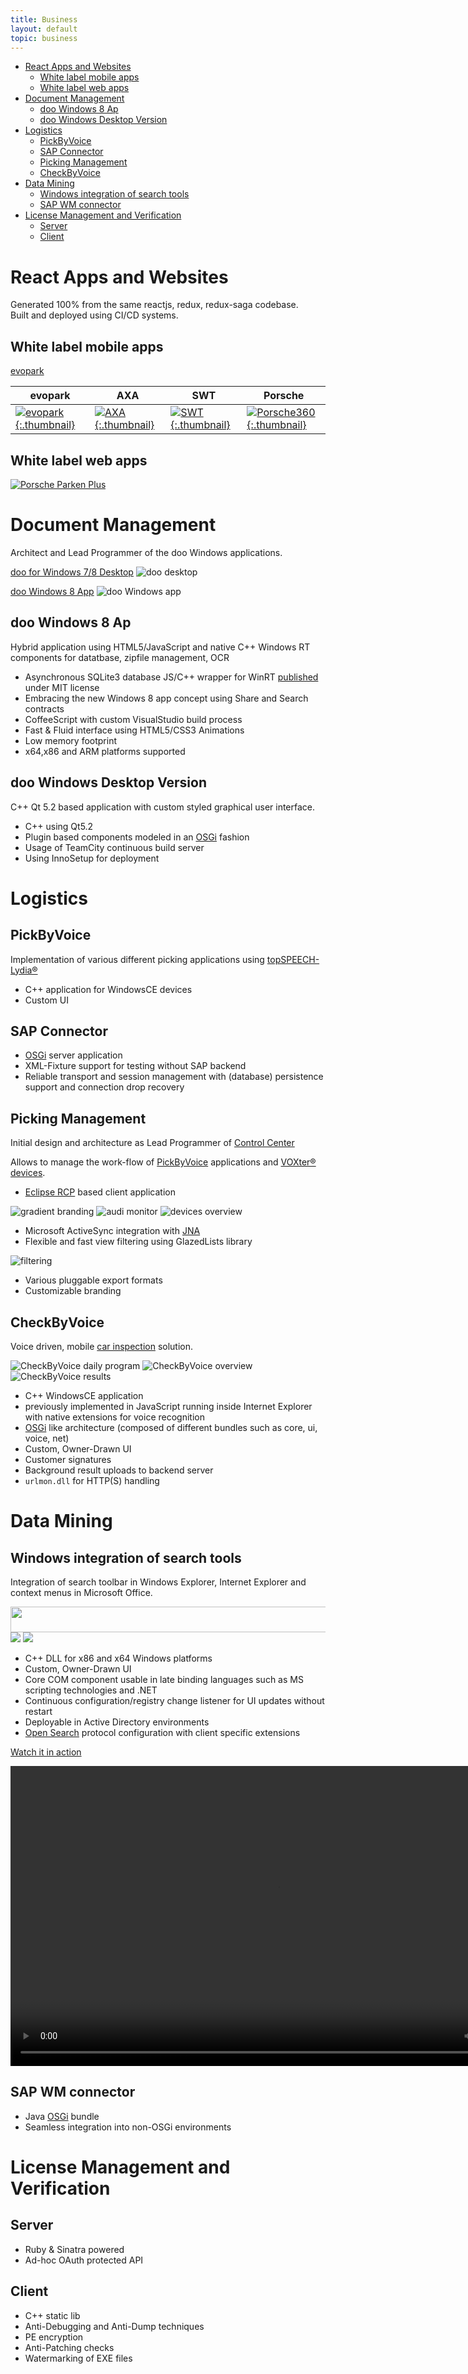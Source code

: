 ```yaml
---
title: Business
layout: default
topic: business
---
```


<style>
  img.thumbnail {
    width: 100px;
  }
</style>

[osgi]: http://www.osgi.org

- [React Apps and Websites](#react-apps-and-websites)
  - [White label mobile apps](#white-label-mobile-apps)
  - [White label web apps](#white-label-web-apps)
- [Document Management](#document-management)
  - [doo Windows 8 Ap](#doo-windows-8-ap)
  - [doo Windows Desktop Version](#doo-windows-desktop-version)
- [Logistics](#logistics)
  - [PickByVoice](#pickbyvoice)
  - [SAP Connector](#sap-connector)
  - [Picking Management](#picking-management)
  - [CheckByVoice](#checkbyvoice)
- [Data Mining](#data-mining)
  - [Windows integration of search tools](#windows-integration-of-search-tools)
  - [SAP WM connector](#sap-wm-connector)
- [License Management and Verification](#license-management-and-verification)
  - [Server](#server)
  - [Client](#client)

# React Apps and Websites

Generated 100% from the same reactjs, redux, redux-saga codebase.  
Built and deployed using CI/CD systems.

## White label mobile apps

[evopark](https://itunes.apple.com/de/developer/evopark/id937223595)

| evopark | AXA | SWT | Porsche |
|--|--|--|--|
|[![evopark](images/evopark.jpg){:.thumbnail}](/images/evopark.jpg)|[![AXA](images/evopark-axa.jpg){:.thumbnail}](/images/evopark-axa.jpg)|[![SWT](images/evopark-swt.jpg){:.thumbnail}](/images/evopark-swt.jpg)|[![Porsche360](images/evopark-porsche360.png){:.thumbnail}](/images/evopark-porsche360.png)|

## White label web apps

[![Porsche Parken Plus](images/evopark-porsche.png)](https://porsche.evopark.de)

# Document Management

Architect and Lead Programmer of the doo Windows applications.

[doo for Windows 7/8 Desktop](https://doo.net/en/product.html?windows)
![doo desktop](images/doo-desktop.jpg)

[doo Windows 8 App](https://apps.microsoft.com/windows/en-us/app/doo/28631302-9666-4ee3-aaf4-e52c493370e8)
![doo Windows app](images/doo-app.jpg)

## doo Windows 8 Ap

Hybrid application using HTML5/JavaScript and native C++ Windows RT components for datatbase, zipfile management, OCR

- Asynchronous SQLite3 database JS/C++ wrapper for WinRT [published](https://github.com/doo/SQLite3-WinRT) under MIT license
- Embracing the new Windows 8 app concept using Share and Search contracts
- CoffeeScript with custom VisualStudio build process
- Fast & Fluid interface using HTML5/CSS3 Animations
- Low memory footprint
- x64,x86 and ARM platforms supported

## doo Windows Desktop Version

C++ Qt 5.2 based application with custom styled graphical user interface.

- C++ using Qt5.2
- Plugin based components modeled in an [OSGi][osgi] fashion
- Usage of TeamCity continuous build server
- Using InnoSetup for deployment

# Logistics

## PickByVoice

Implementation of various different picking applications using [topSPEECH-Lydia&reg;](http://topsystem.de/pick_by_voice.html)
- C++ application for WindowsCE devices
- Custom UI

## SAP Connector

- [OSGi][osgi] server application
- XML-Fixture support for testing without SAP backend
- Reliable transport and session management with (database) persistence support and connection drop recovery

## Picking Management

Initial design and architecture as Lead Programmer of [Control Center](http://topsystem.de/pick_by_voice_control_center.html)

Allows to manage the work-flow of [PickByVoice](#pbv) applications and [VOXter&reg; devices](http://topsystem.de/products/voxter-en.html).

- [Eclipse RCP](http://wiki.eclipse.org/index.php/Rich_Client_Platform) based client application

![gradient branding](http://content.screencast.com/users/philk/folders/Jing/media/7cda80f0-294a-4053-990e-03bf0c4a2a9f/Gradient_branding.png)
![audi monitor](http://content.screencast.com/users/philk/folders/Jing/media/d69218cd-50e8-47b9-a456-06a12c6de757/TaskByVoice_Audi_Monitor.png)
![devices overview](http://content.screencast.com/users/philk/folders/Jing/media/4be9f91b-d12a-4b79-bcdd-993903a8af6c/2009-04-01_2011.png)

- Microsoft ActiveSync integration with [JNA](https://github.com/twall/jna)
- Flexible and fast view filtering using GlazedLists library

![filtering](http://content.screencast.com/users/philk/folders/Jing/media/b2d5cbb7-ea1e-4f77-9a23-3e6203f55175/Message_info_icon_old.png)

- Various pluggable export formats
- Customizable branding

## CheckByVoice

Voice driven, mobile [car inspection](http://topsystem.de/products_/_check_by_voice.html) solution.

![CheckByVoice daily program](images/cbv_daily.png)
![CheckByVoice overview](images/cbv_overview.png)
![CheckByVoice results](images/cbv_results.png)

- C++ WindowsCE application
- previously implemented in JavaScript running inside Internet Explorer with native extensions for voice recognition
- [OSGi][osgi] like architecture (composed of different bundles such as core, ui, voice, net)
- Custom, Owner-Drawn UI
- Customer signatures
- Background result uploads to backend server
- `urlmon.dll` for HTTP(S) handling

# Data Mining

## Windows integration of search tools

Integration of search toolbar in Windows Explorer, Internet Explorer and context menus in Microsoft Office.

<img src="http://content.screencast.com/users/philk/folders/QwikFind/media/d568074e-e224-4761-adc1-cf7b29a54c76/cutbutton_.png" width="533" height="41" border="0"/>
<img src="http://content.screencast.com/users/philk/folders/Jing/media/85390304-7a68-43b0-8824-e0ff7c01b854/Office_XP_transparent_icons.png"/>
<img src="http://content.screencast.com/users/philk/folders/Jing/media/d2f359b8-bab7-4399-8d61-d3b7bfcfcea1/QF_Title_reflection.png"/>

- C++ DLL for x86 and x64 Windows platforms
- Custom, Owner-Drawn UI
- Core COM component usable in late binding languages such as MS scripting technologies and .NET
- Continuous configuration/registry change listener for UI updates without restart
- Deployable in Active Directory environments
- [Open Search](http://www.opensearch.org/Home) protocol configuration with client specific extensions

[Watch it in action](http://www.screencast.com/t/q6uATL2x)

<video width="854" height="480" src="/images/qwikfind.mp4" controls></video>

## SAP WM connector

- Java [OSGi][osgi] bundle
- Seamless integration into non-OSGi environments

# License Management and Verification

## Server

- Ruby & Sinatra powered
- Ad-hoc OAuth protected API

## Client

- C++ static lib
- Anti-Debugging and Anti-Dump techniques
- PE encryption
- Anti-Patching checks
- Watermarking of EXE files
